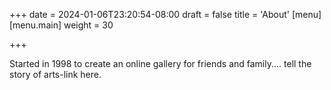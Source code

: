 +++
date = 2024-01-06T23:20:54-08:00
draft = false
title = 'About'
[menu]
 [menu.main]
  weight = 30

+++


Started in 1998 to create an online gallery for friends and family.... tell the story of arts-link here.
